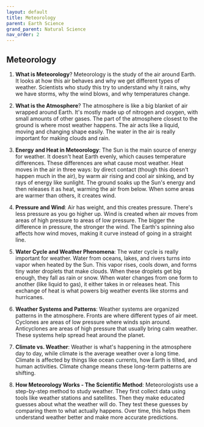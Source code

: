 ```yaml
---
layout: default
title: Meteorology
parent: Earth Science
grand_parent: Natural Science
nav_order: 2
---
```


## Meteorology

1. **What is Meteorology**? Meteorology is the study of the air around Earth. It looks at how this air behaves and why we get different types of weather. Scientists who study this try to understand why it rains, why we have storms, why the wind blows, and why temperatures change.

2. **What is the Atmosphere**? The atmosphere is like a big blanket of air wrapped around Earth. It's mostly made up of nitrogen and oxygen, with small amounts of other gases. The part of the atmosphere closest to the ground is where most weather happens. The air acts like a liquid, moving and changing shape easily. The water in the air is really important for making clouds and rain.

3. **Energy and Heat in Meteorology**: The Sun is the main source of energy for weather. It doesn't heat Earth evenly, which causes temperature differences. These differences are what cause most weather. Heat moves in the air in three ways: by direct contact (though this doesn't happen much in the air), by warm air rising and cool air sinking, and by rays of energy like sunlight. The ground soaks up the Sun's energy and then releases it as heat, warming the air from below. When some areas are warmer than others, it creates wind.

4. **Pressure and Wind**: Air has weight, and this creates pressure. There's less pressure as you go higher up. Wind is created when air moves from areas of high pressure to areas of low pressure. The bigger the difference in pressure, the stronger the wind. The Earth's spinning also affects how wind moves, making it curve instead of going in a straight line.

5. **Water Cycle and Weather Phenomena**: The water cycle is really important for weather. Water from oceans, lakes, and rivers turns into vapor when heated by the Sun. This vapor rises, cools down, and forms tiny water droplets that make clouds. When these droplets get big enough, they fall as rain or snow. When water changes from one form to another (like liquid to gas), it either takes in or releases heat. This exchange of heat is what powers big weather events like storms and hurricanes.

6. **Weather Systems and Patterns**: Weather systems are organized patterns in the atmosphere. Fronts are where different types of air meet. Cyclones are areas of low pressure where winds spin around. Anticyclones are areas of high pressure that usually bring calm weather. These systems help spread heat around the planet.

7. **Climate vs. Weather**: Weather is what's happening in the atmosphere day to day, while climate is the average weather over a long time. Climate is affected by things like ocean currents, how Earth is tilted, and human activities. Climate change means these long-term patterns are shifting.

8. **How Meteorology Works - The Scientific Method**: Meteorologists use a step-by-step method to study weather. They first collect data using tools like weather stations and satellites. Then they make educated guesses about what the weather will do. They test these guesses by comparing them to what actually happens. Over time, this helps them understand weather better and make more accurate predictions.
